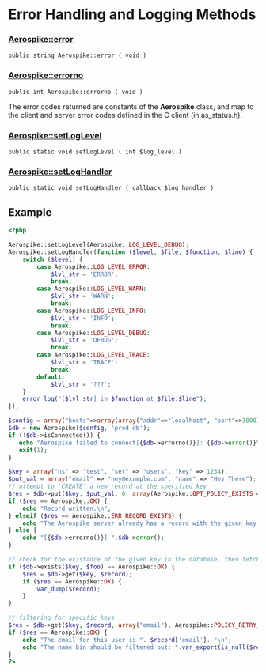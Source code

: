 
# Error Handling and Logging Methods

### [Aerospike::error](aerospike_error.md)
```
public string Aerospike::error ( void )
```

### [Aerospike::errorno](aerospike_errorno.md)
```
public int Aerospike::errorno ( void )
```

The error codes returned are constants of the **Aerospike** class, and map to
the client and server error codes defined in the C client (in as_status.h).

### [Aerospike::setLogLevel](aerospike_setloglevel.md)
```
public static void setLogLevel ( int $log_level )
```

### [Aerospike::setLogHandler](aerospike_setloghandler.md)
```
public static void setLogHandler ( callback $log_handler )
```

## Example

```php
<?php

Aerospike::setLogLevel(Aerospike::LOG_LEVEL_DEBUG);
Aerospike::setLogHandler(function ($level, $file, $function, $line) {
    switch ($level) {
        case Aerospike::LOG_LEVEL_ERROR:
            $lvl_str = 'ERROR';
            break;
        case Aerospike::LOG_LEVEL_WARN:
            $lvl_str = 'WARN';
            break;
        case Aerospike::LOG_LEVEL_INFO:
            $lvl_str = 'INFO';
            break;
        case Aerospike::LOG_LEVEL_DEBUG:
            $lvl_str = 'DEBUG';
            break;
        case Aerospike::LOG_LEVEL_TRACE:
            $lvl_str = 'TRACE';
            break;
        default:
            $lvl_str = '???';
    }
    error_log("[$lvl_str] in $function at $file:$line");
});

$config = array("hosts"=>array(array("addr"=>"localhost", "port"=>3000));
$db = new Aerospike($config, 'prod-db');
if (!$db->isConnected()) {
   echo "Aerospike failed to connect[{$db->errorno()}]: {$db->error()}\n";
   exit(1);
}

$key = array("ns" => "test", "set" => "users", "key" => 1234);
$put_val = array("email" => "hey@example.com", "name" => "Hey There");
// attempt to 'CREATE' a new record at the specified key
$res = $db->put($key, $put_val, 0, array(Aerospike::OPT_POLICY_EXISTS => Aerospike:POLICY_EXISTS_CREATE));
if ($res == Aerospike::OK) {
    echo "Record written.\n";
} elseif ($res == Aerospike::ERR_RECORD_EXISTS) {
    echo "The Aerospike server already has a record with the given key.\n";
} else {
    echo "[{$db->errorno()}] ".$db->error();
}

// check for the existance of the given key in the database, then fetch it
if ($db->exists($key, $foo) == Aerospike::OK) {
    $res = $db->get($key, $record);
    if ($res == Aerospike::OK) {
        var_dump($record);
    }
}

// filtering for specific keys
$res = $db->get($key, $record, array("email"), Aerospike::POLICY_RETRY_ONCE);
if ($res == Aerospike::OK) {
    echo "The email for this user is ". $record['email']. "\n";
    echo "The name bin should be filtered out: ".var_export(is_null($record['name']), true). "\n";
}
?>
```

